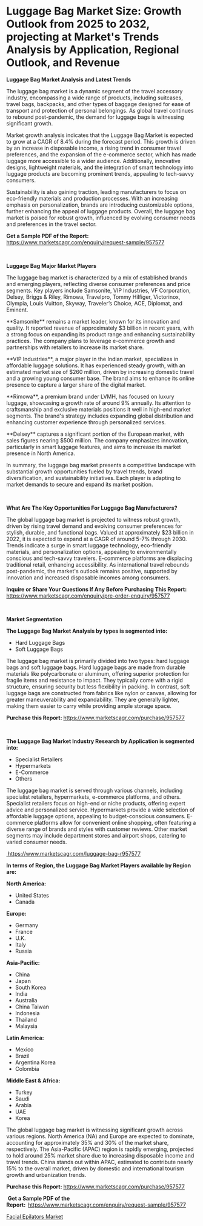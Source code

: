 <p><h1>Luggage Bag Market Size: Growth Outlook from 2025 to 2032, projecting at Market's Trends Analysis by Application, Regional Outlook, and Revenue</h1></p><p><strong>Luggage Bag Market Analysis and Latest Trends</strong></p>
<p><p>The luggage bag market is a dynamic segment of the travel accessory industry, encompassing a wide range of products, including suitcases, travel bags, backpacks, and other types of baggage designed for ease of transport and protection of personal belongings. As global travel continues to rebound post-pandemic, the demand for luggage bags is witnessing significant growth.</p><p>Market growth analysis indicates that the Luggage Bag Market is expected to grow at a CAGR of 8.4% during the forecast period. This growth is driven by an increase in disposable income, a rising trend in consumer travel preferences, and the expansion of the e-commerce sector, which has made luggage more accessible to a wider audience. Additionally, innovative designs, lightweight materials, and the integration of smart technology into luggage products are becoming prominent trends, appealing to tech-savvy consumers.</p><p>Sustainability is also gaining traction, leading manufacturers to focus on eco-friendly materials and production processes. With an increasing emphasis on personalization, brands are introducing customizable options, further enhancing the appeal of luggage products. Overall, the luggage bag market is poised for robust growth, influenced by evolving consumer needs and preferences in the travel sector.</p></p>
<p><strong>Get a Sample PDF of the Report:&nbsp;</strong> <a href="https://www.marketscagr.com/enquiry/request-sample/957577?utm_campaign=3221&utm_medium=2&utm_source=Github&utm_content=ia&utm_term=05042025&utm_id=luggage-bag">https://www.marketscagr.com/enquiry/request-sample/957577</a></p>
<p>&nbsp;</p>
<p><strong>Luggage Bag Major Market Players</strong></p>
<p><p>The luggage bag market is characterized by a mix of established brands and emerging players, reflecting diverse consumer preferences and price segments. Key players include Samsonite, VIP Industries, VF Corporation, Delsey, Briggs & Riley, Rimowa, Travelpro, Tommy Hilfiger, Victorinox, Olympia, Louis Vuitton, Skyway, Traveler’s Choice, ACE, Diplomat, and Eminent.</p><p>**Samsonite** remains a market leader, known for its innovation and quality. It reported revenue of approximately $3 billion in recent years, with a strong focus on expanding its product range and enhancing sustainability practices. The company plans to leverage e-commerce growth and partnerships with retailers to increase its market share.</p><p>**VIP Industries**, a major player in the Indian market, specializes in affordable luggage solutions. It has experienced steady growth, with an estimated market size of $260 million, driven by increasing domestic travel and a growing young consumer base. The brand aims to enhance its online presence to capture a larger share of the digital market.</p><p>**Rimowa**, a premium brand under LVMH, has focused on luxury luggage, showcasing a growth rate of around 9% annually. Its attention to craftsmanship and exclusive materials positions it well in high-end market segments. The brand's strategy includes expanding global distribution and enhancing customer experience through personalized services.</p><p>**Delsey** captures a significant portion of the European market, with sales figures nearing $500 million. The company emphasizes innovation, particularly in smart luggage features, and aims to increase its market presence in North America.</p><p>In summary, the luggage bag market presents a competitive landscape with substantial growth opportunities fueled by travel trends, brand diversification, and sustainability initiatives. Each player is adapting to market demands to secure and expand its market position.</p></p>
<p>&nbsp;</p>
<p><strong>What Are The Key Opportunities For Luggage Bag Manufacturers?</strong></p>
<p><p>The global luggage bag market is projected to witness robust growth, driven by rising travel demand and evolving consumer preferences for stylish, durable, and functional bags. Valued at approximately $23 billion in 2022, it is expected to expand at a CAGR of around 5-7% through 2030. Trends indicate a surge in smart luggage technology, eco-friendly materials, and personalization options, appealing to environmentally conscious and tech-savvy travelers. E-commerce platforms are displacing traditional retail, enhancing accessibility. As international travel rebounds post-pandemic, the market's outlook remains positive, supported by innovation and increased disposable incomes among consumers.</p></p>
<p><strong>Inquire or Share Your Questions If Any Before Purchasing This Report:</strong> <a href="https://www.marketscagr.com/enquiry/pre-order-enquiry/957577?utm_campaign=3221&utm_medium=2&utm_source=Github&utm_content=ia&utm_term=05042025&utm_id=luggage-bag">https://www.marketscagr.com/enquiry/pre-order-enquiry/957577</a></p>
<p>&nbsp;</p>
<p><strong>Market Segmentation</strong></p>
<p><strong>The Luggage Bag Market Analysis by types is segmented into:</strong></p>
<p><ul><li>Hard Luggage Bags</li><li>Soft Luggage Bags</li></ul></p>
<p><p>The luggage bag market is primarily divided into two types: hard luggage bags and soft luggage bags. Hard luggage bags are made from durable materials like polycarbonate or aluminum, offering superior protection for fragile items and resistance to impact. They typically come with a rigid structure, ensuring security but less flexibility in packing. In contrast, soft luggage bags are constructed from fabrics like nylon or canvas, allowing for greater maneuverability and expandability. They are generally lighter, making them easier to carry while providing ample storage space.</p></p>
<p><strong>Purchase this Report:&nbsp;</strong><a href="https://www.marketscagr.com/purchase/957577?utm_campaign=3221&utm_medium=2&utm_source=Github&utm_content=ia&utm_term=05042025&utm_id=luggage-bag">https://www.marketscagr.com/purchase/957577</a></p>
<p>&nbsp;</p>
<p><strong>The Luggage Bag Market Industry Research by Application is segmented into:</strong></p>
<p><ul><li>Specialist Retailers</li><li>Hypermarkets</li><li>E-Commerce</li><li>Others</li></ul></p>
<p><p>The luggage bag market is served through various channels, including specialist retailers, hypermarkets, e-commerce platforms, and others. Specialist retailers focus on high-end or niche products, offering expert advice and personalized service. Hypermarkets provide a wide selection of affordable luggage options, appealing to budget-conscious consumers. E-commerce platforms allow for convenient online shopping, often featuring a diverse range of brands and styles with customer reviews. Other market segments may include department stores and airport shops, catering to varied consumer needs.</p></p>
<p><a href="https://www.marketscagr.com/luggage-bag-r957577?utm_campaign=3221&utm_medium=2&utm_source=Github&utm_content=ia&utm_term=05042025&utm_id=luggage-bag">&nbsp;https://www.marketscagr.com/luggage-bag-r957577</a></p>
<p><strong>In terms of Region, the Luggage Bag Market Players available by Region are:</strong></p>
<p>
    <p> <strong> North America: </strong>
        <ul>
            <li>United States</li>
            <li>Canada</li>
        </ul>
        </p> 
    <p> <strong> Europe: </strong>
        <ul>
            <li>Germany</li>
            <li>France</li>
            <li>U.K.</li>
            <li>Italy</li>
            <li>Russia</li>
        </ul>
        </p> 
    <p> <strong> Asia-Pacific: </strong>
        <ul>
            <li>China</li>
            <li>Japan</li>
            <li>South Korea</li>
            <li>India</li>
            <li>Australia</li>
            <li>China Taiwan</li>
            <li>Indonesia</li>
            <li>Thailand</li>
            <li>Malaysia</li>
        </ul>
        </p> 
    <p> <strong> Latin America: </strong>
        <ul>
            <li>Mexico</li>
            <li>Brazil</li>
            <li>Argentina Korea</li>
            <li>Colombia</li>
        </ul>
        </p> 
    <p> <strong> Middle East & Africa: </strong>
        <ul>
            <li>Turkey</li>
            <li>Saudi</li>
            <li>Arabia</li>
            <li>UAE</li>
            <li>Korea</li>
        </ul>
    </p>
    </p>
<p><p>The global luggage bag market is witnessing significant growth across various regions. North America (NA) and Europe are expected to dominate, accounting for approximately 35% and 30% of the market share, respectively. The Asia-Pacific (APAC) region is rapidly emerging, projected to hold around 25% market share due to increasing disposable income and travel trends. China stands out within APAC, estimated to contribute nearly 15% to the overall market, driven by domestic and international tourism growth and urbanization trends.</p></p>
<p><strong>Purchase this Report: </strong><a href="https://www.marketscagr.com/purchase/957577?utm_campaign=3221&utm_medium=2&utm_source=Github&utm_content=ia&utm_term=05042025&utm_id=luggage-bag">https://www.marketscagr.com/purchase/957577</a></p>
<p>&nbsp;<strong>Get a Sample PDF of the Report:&nbsp;&nbsp;</strong><a href="https://www.marketscagr.com/enquiry/request-sample/957577?utm_campaign=3221&utm_medium=2&utm_source=Github&utm_content=ia&utm_term=05042025&utm_id=luggage-bag">https://www.marketscagr.com/enquiry/request-sample/957577</a></p>
<p><strong></strong></p>
<p><p><a href="https://github.com/duscarajlha/Market-Research-Report-List-1/blob/main/facial-epilators-market.md?utm_campaign=3221&utm_medium=2&utm_source=Github&utm_content=ia&utm_term=05042025&utm_id=luggage-bag">Facial Epilators Market</a></p></p>